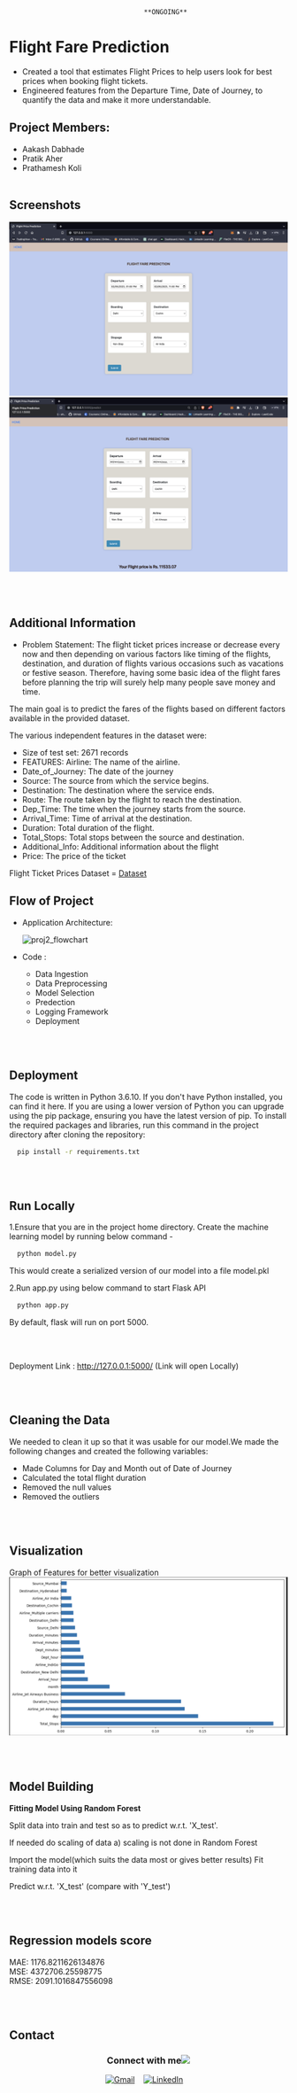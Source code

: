                                       **ONGOING**
# Flight Fare Prediction


* Created a tool that estimates Flight Prices to help users look for best prices when booking flight tickets.
* Engineered features from the Departure Time, Date of Journey, to quantify the data and make it more understandable.

## Project Members:
- Aakash Dabhade
- Pratik Aher
- Prathamesh Koli
<br><br>

##  Screenshots

<img src = '/assets/1.png'>
<img src = '/assets/2.png'>



<br><br>
## Additional Information 


* Problem Statement:
The flight ticket prices increase or decrease every now and then depending on various factors like timing of the flights, destination, and duration of flights various occasions such as vacations or festive season. Therefore, having some basic idea of the flight fares before planning the trip will surely help many people save money and time.

The main goal is to predict the fares of the flights based on different factors available in the provided dataset.


The various independent features in the dataset were:

* Size of test set: 2671 records
* FEATURES: Airline: The name of the airline.
* Date_of_Journey: The date of the journey
* Source: The source from which the service begins.
* Destination: The destination where the service ends.
* Route: The route taken by the flight to reach the destination.
* Dep_Time: The time when the journey starts from the source.
* Arrival_Time: Time of arrival at the destination.
* Duration: Total duration of the flight.
* Total_Stops: Total stops between the source and destination.
* Additional_Info: Additional information about the flight
* Price: The price of the ticket


Flight Ticket Prices Dataset = [ Dataset](https://www.kaggle.com/datasets/nikhilmittal/flight-fare-prediction-mh) 
## Flow of Project

* Application Architecture:


  ![proj2_flowchart](https://user-images.githubusercontent.com/54064843/136836342-6b4bb5a5-7b97-40af-aa34-f646b1800a37.jpg)


* Code :
   * Data Ingestion
   * Data Preprocessing
   * Model Selection
   * Predection
   * Logging Framework
   * Deployment

<br><br>
## Deployment

The code is written in Python 3.6.10. If you don't have Python installed, you can find it here. If you are using a lower version of Python you can upgrade using the pip package, ensuring you have the latest version of pip. To install the required packages and libraries, run this command in the project directory after cloning the repository:

```bash
  pip install -r requirements.txt
```

<br><br>
## Run Locally

1.Ensure that you are in the project home directory. Create the machine learning model by running below command -

```bash
  python model.py
```
This would create a serialized version of our model into a file model.pkl

2.Run app.py using below command to start Flask API

```bash
  python app.py
```

By default, flask will run on port 5000. 

<br><br>

Deployment Link : http://127.0.0.1:5000/ (Link will open Locally)

<br><br>

## Cleaning the Data

We needed to clean it up so that it was usable for our model.We made the following changes and created the following variables:
* Made Columns for Day and Month out of Date of Journey
* Calculated the total flight duration
* Removed the null values
* Removed the outliers

<br><br>

## Visualization

Graph of Features for better visualization
<br>
<img src = '/assets/features.png'>

<br><br>
## Model Building

**Fitting Model Using Random Forest**<br>

Split data into train and test so as to predict w.r.t. 'X_test'.<br>

If needed do scaling of data a) scaling is not done in Random Forest<br>

Import the model(which suits the data most or gives better results) Fit training data into it<br>

Predict w.r.t. 'X_test' (compare with 'Y_test')<br>

<br><br>

## Regression models score
MAE: 1176.8211626134876 <br>
MSE: 4372706.25598775 <br>
RMSE: 2091.1016847556098 <br>

<br><br>

## Contact

<div align="center">
<h3> Connect with me<a href="https://gifyu.com/image/Zy2f"><img src="https://github.com/milaan9/milaan9/blob/main/Handshake.gif" width="50px"></a>
</h3> 
<p align="center">
<a href="mailto:aakash.dabhade18@gmail.com" target="_blank"><img alt="Gmail" width="25px" src="https://cdn-icons-png.flaticon.com/512/5968/5968534.png"></a>&nbsp&nbsp&nbsp
<a href="https://www.linkedin.com/in/aakash-dabhade-720a25205/" target="_blank"><img alt="LinkedIn" width="25px" src="https://cdn-icons-png.flaticon.com/512/3536/3536505.png"></a> &nbsp&nbsp&nbsp
    
   
    
</p> 
